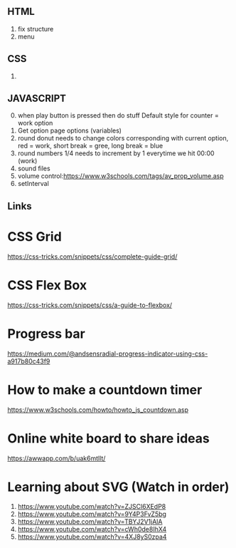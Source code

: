 ## HTML
1. fix structure
2. menu 

## CSS
1. 

## JAVASCRIPT
0. when play button is pressed then do stuff Default style for counter = work option
1. Get option page options (variables)
2. round donut needs to change colors corresponding with current option, red = work, short break = gree, long break = blue
3. round numbers 1/4 needs to increment by 1 everytime we hit 00:00 (work)
4. sound files
5. volume control:https://www.w3schools.com/tags/av_prop_volume.asp    
6. setInterval

## Links

# CSS Grid
https://css-tricks.com/snippets/css/complete-guide-grid/

# CSS Flex Box
https://css-tricks.com/snippets/css/a-guide-to-flexbox/ 


# Progress bar
https://medium.com/@andsensradial-progress-indicator-using-css-a917b80c43f9


# How to make a countdown timer
https://www.w3schools.com/howto/howto_js_countdown.asp


# Online white board to share ideas
https://awwapp.com/b/uak6mtllt/


# Learning about SVG (Watch in order)
1. https://www.youtube.com/watch?v=ZJSCl6XEdP8
2. https://www.youtube.com/watch?v=9Y4P3FvZ5bg
3. https://www.youtube.com/watch?v=TBYJ2V1jAlA
4. https://www.youtube.com/watch?v=cWh0de8IhX4
5. https://www.youtube.com/watch?v=4XJ8yS0zpa4